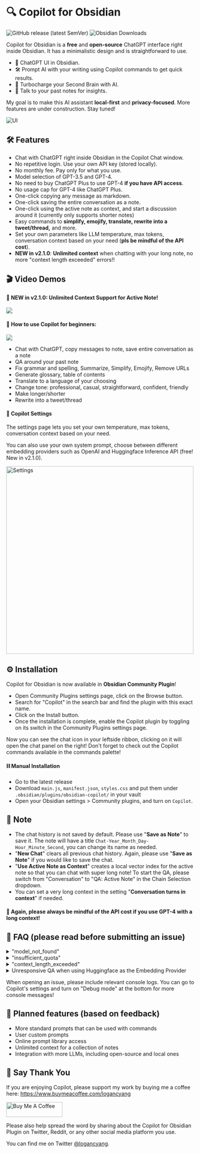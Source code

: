# 🔍 Copilot for Obsidian
![GitHub release (latest SemVer)](https://img.shields.io/github/v/release/logancyang/obsidian-copilot?style=for-the-badge&sort=semver) ![Obsidian Downloads](https://img.shields.io/badge/dynamic/json?logo=obsidian&color=%23483699&label=downloads&query=%24%5B%22copilot%22%5D.downloads&url=https%3A%2F%2Fraw.githubusercontent.com%2Fobsidianmd%2Fobsidian-releases%2Fmaster%2Fcommunity-plugin-stats.json&style=for-the-badge)


Copilot for Obsidian is a **free** and **open-source** ChatGPT interface right inside Obsidian. It has a minimalistic design and is straightforward to use.

- 💬 ChatGPT UI in Obsidian.
- 🛠️ Prompt AI with your writing using Copilot commands to get quick results.
- 🚀 Turbocharge your Second Brain with AI.
- 🧠 Talk to your past notes for insights.

My goal is to make this AI assistant **local-first** and **privacy-focused**. More features are under construction. Stay tuned!

<img src="./images/ui.png" alt="UI">

## 🛠️ Features
- Chat with ChatGPT right inside Obsidian in the Copilot Chat window.
- No repetitive login. Use your own API key (stored locally).
- No monthly fee. Pay only for what you use.
- Model selection of GPT-3.5 and GPT-4.
- No need to buy ChatGPT Plus to use GPT-4 **if you have API access**.
- No usage cap for GPT-4 like ChatGPT Plus.
- One-click copying any message as markdown.
- One-click saving the entire conversation as a note.
- One-click using the active note as context, and start a discussion around it (currently only supports shorter notes)
- Easy commands to **simplify, emojify, translate, rewrite into a tweet/thread,** and more.
- Set your own parameters like LLM temperature, max tokens, conversation context based on your need (**pls be mindful of the API cost**).
- **NEW in v2.1.0**: **Unlimited context** when chatting with your long note, no more "context length exceeded" errors!!

## 🎬 Video Demos

#### 🎉 NEW in v2.1.0: Unlimited Context Support for Active Note!

<a href="https://www.youtube.com/watch?v=" target="_blank"><img src="./images/thumbnail1.png" /></a>

#### 🤗 How to use Copilot for beginners:

<a href="https://www.youtube.com/watch?v=jRCDAg2sck8" target="_blank"><img src="./images/thumbnail.png" /></a>

- Chat with ChatGPT, copy messages to note, save entire conversation as a note
- QA around your past note
- Fix grammar and spelling, Summarize, Simplify, Emojify, Remove URLs
- Generate glossary, table of contents
- Translate to a language of your choosing
- Change tone: professional, casual, straightforward, confident, friendly
- Make longer/shorter
- Rewrite into a tweet/thread

#### 🔧 Copilot Settings

The settings page lets you set your own temperature, max tokens, conversation context based on your need.

You can also use your own system prompt, choose between different embedding providers such as OpenAI and Huggingface Inference API (free! New in v2.1.0).

<img src="./images/settings.png" alt="Settings" width="500">

## ⚙️ Installation

Copilot for Obsidian is now available in **Obsidian Community Plugin**!

- Open Community Plugins settings page, click on the Browse button.
- Search for "Copilot" in the search bar and find the plugin with this exact name.
- Click on the Install button.
- Once the installation is complete, enable the Copilot plugin by toggling on its switch in the Community Plugins settings page.

Now you can see the chat icon in your leftside ribbon, clicking on it will open the chat panel on the right! Don't forget to check out the Copilot commands available in the commands palette!

#### ⛓️ Manual Installation
- Go to the latest release
- Download `main.js`, `manifest.json`, `styles.css` and put them under `.obsidian/plugins/obsidian-copilot/` in your vault
- Open your Obsidian settings > Community plugins, and turn on `Copilot`.

## 🔔 Note
- The chat history is not saved by default. Please use "**Save as Note**" to save it. The note will have a title `Chat-Year_Month_Day-Hour_Minute_Second`, you can change its name as needed.
- "**New Chat**" clears all previous chat history. Again, please use "**Save as Note**" if you would like to save the chat.
- "**Use Active Note as Context**" creates a local vector index for the active note so that you can chat with super long note! To start the QA, please switch from "Conversation" to "QA: Active Note" in the Chain Selection dropdown.
- You can set a very long context in the setting "**Conversation turns in context**" if needed.

#### 📣 Again, please always be mindful of the API cost if you use GPT-4 with a long context!

## 🤔 FAQ (please read before submitting an issue)

<details>
  <summary>"model_not_found"</summary>

  - A common misunderstanding I see is that some think they have access to GPT-4 API when they get ChatGPT Plus subscription. That is not true. *You need to get access to GPT-4 API to use the GPT-4 model in this plugin*. Please check if you can successfully use your model in the OpenAI playground first https://platform.openai.com/playground?mode=chat&model=gpt-4. If not, you can apply for GPT-4 API access here https://openai.com/waitlist/gpt-4-api. Once you have access to the API, you can use GPT-4 with this plugin without the ChatGPT Plus subsciption!
  - Reference issue: https://github.com/logancyang/obsidian-copilot/issues/3#issuecomment-1544583676
</details>
<details>
  <summary>"insufficient_quota"</summary>

  - It might be because you haven't set up payment for your OpenAI account, or you exceeded your max monthly limit. OpenAI has a cap on how much you can use their API, usually $120 for individual users.
  - Reference issue: https://github.com/logancyang/obsidian-copilot/issues/11
</details>
<details>
  <summary>"context_length_exceeded"</summary>

  - GPT-3.5 has a 4096 context token limit, GPT-4 has 8K (there is a 32K one available to the public soon per OpenAI). So if you set a big token limit in your Copilot setting, you can get this error. Note that the prompts behind the scenes for Copilot commands can also take up tokens, so please limit your message length to avoid this error. (For QA with Unlimited Context, use the "QA: Active Note" chain in the dropdown! Requires Copilot v2.1.0.)
  - Reference issue: https://github.com/logancyang/obsidian-copilot/issues/1#issuecomment-1542934569
</details>
<details>
  <summary>Unresponsive QA when using Huggingface as the Embedding Provider</summary>

  - Huggingface Inference API is free to use. It can give errors such as 503 frequently at times. Usually it becomes more responsive if you interact with it more. If it's an issue for you, please consider using OpenAI as the embedding provider. Just keep in mind that it can cost more, especially with very long notes as context.
</details>

When opening an issue, please include relevant console logs. You can go to Copilot's settings and turn on "Debug mode" at the bottom for more console messages!

## 📝 Planned features (based on feedback)
- More standard prompts that can be used with commands
- User custom prompts
- Online prompt library access
- Unlimited context for a collection of notes
- Integration with more LLMs, including open-source and local ones

## 🙏 Say Thank You
If you are enjoying Copilot, please support my work by buying me a coffee here: https://www.buymeacoffee.com/logancyang


<a href="https://www.buymeacoffee.com/logancyang" target="_blank"><img src="https://cdn.buymeacoffee.com/buttons/v2/default-yellow.png" alt="Buy Me A Coffee" style="height: 40px !important;width: 150px !important;" ></a>

Please also help spread the word by sharing about the Copilot for Obsidian Plugin on Twitter, Reddit, or any other social media platform you use.

You can find me on Twitter [@logancyang](https://twitter.com/logancyang).
